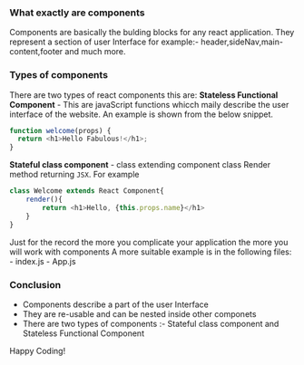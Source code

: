 ### What exactly are components

Components are basically the bulding blocks for any react application. They represent a section of user Interface for example:- header,sideNav,main-content,footer and much more.

### Types of components

There are two types of react components this are:
**Stateless Functional Component** - This are javaScript functions whicch maily describe the user interface of the website. An example is shown from the below snippet.

```javascript
function welcome(props) {
  return <h1>Hello Fabulous!</h1>;
}
```

**Stateful class component** - class extending component class
Render method returning `JSX`. For example

```javascript
class Welcome extends React Component{
    render(){
        return <h1>Hello, {this.props.name}</h1>
    }
}
```

Just for the record the more you complicate your application the more you will work with components
A more suitable example is in the following files: - index.js - App.js

### Conclusion

- Components describe a part of the user Interface
- They are re-usable and can be nested inside other componets
- There are two types of components :- Stateful class component and Stateless Functional Component

Happy Coding!
